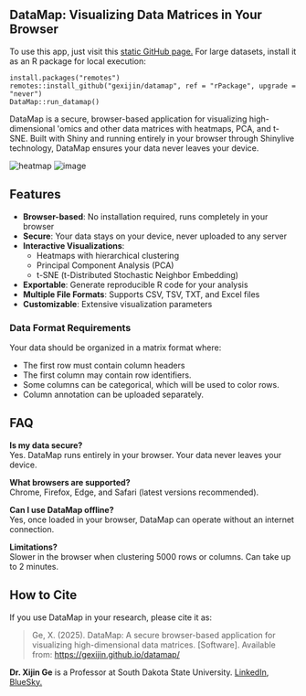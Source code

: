 ## DataMap: Visualizing Data Matrices in Your Browser

To use this app, just visit this [static GitHub page.](https://gexijin.github.io/datamap/) For large datasets, install it as an R package for local execution: 
```{R}
install.packages("remotes")
remotes::install_github("gexijin/datamap", ref = "rPackage", upgrade = "never")
DataMap::run_datamap()
```

DataMap is a secure, browser-based application for visualizing high-dimensional 'omics and other data matrices with heatmaps, PCA, and t-SNE. Built with Shiny and running entirely in your browser through Shinylive technology, DataMap ensures your data never leaves your device.

![heatmap](https://github.com/user-attachments/assets/b649808a-d8d3-4a84-94ed-bec42a9b8f81)
![image](https://github.com/user-attachments/assets/325d7761-e27d-4625-9c71-16a18faff1a7)







## Features

- **Browser-based**: No installation required, runs completely in your browser
- **Secure**: Your data stays on your device, never uploaded to any server
- **Interactive Visualizations**: 
  - Heatmaps with hierarchical clustering
  - Principal Component Analysis (PCA)
  - t-SNE (t-Distributed Stochastic Neighbor Embedding)
- **Exportable**: Generate reproducible R code for your analysis
- **Multiple File Formats**: Supports CSV, TSV, TXT, and Excel files
- **Customizable**: Extensive visualization parameters

### Data Format Requirements

Your data should be organized in a matrix format where:
- The first row must contain column headers
- The first column may contain row identifiers.
- Some columns can be categorical, which will be used to color rows.
- Column annotation can be uploaded separately.


## FAQ

**Is my data secure?**  
Yes. DataMap runs entirely in your browser. Your data never leaves your device.

**What browsers are supported?**  
Chrome, Firefox, Edge, and Safari (latest versions recommended).

**Can I use DataMap offline?**  
Yes, once loaded in your browser, DataMap can operate without an internet connection.

**Limitations?**  
Slower in the browser when clustering 5000 rows or columns. Can take up to 2 minutes.

## How to Cite

If you use DataMap in your research, please cite it as:

> Ge, X. (2025). DataMap: A secure browser-based application for visualizing high-dimensional data matrices. [Software]. Available from: https://gexijin.github.io/datamap/

**Dr. Xijin Ge** is a Professor at South Dakota State University. [LinkedIn](https://www.linkedin.com/in/steven-ge-ab016947/), [BlueSky.](https://bsky.app/profile/stevenge.bsky.social)

